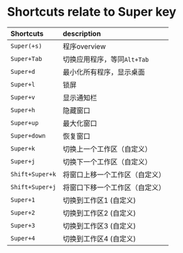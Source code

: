 # Shortcuts relate to Super key
| Shortcuts       | description                    |
|:----------------|:-------------------------------|
| `Super(+s)`     | 程序overview                   |
| `Super+Tab`     | 切换应用程序，等同`Alt+Tab`    |
| `Super+d`       | 最小化所有程序，显示桌面       |
| `Super+l`       | 锁屏                           |
| `Super+v`       | 显示通知栏                     |
| `Super+h`       | 隐藏窗口                       |
| `Super+up`      | 最大化窗口                     |
| `Super+down`    | 恢复窗口                       |
| `Super+k`       | 切换上一个工作区（自定义）     |
| `Super+j`       | 切换下一个工作区（自定义）     |
| `Shift+Super+k` | 将窗口上移一个工作区（自定义） |
| `Shift+Super+j` | 将窗口下移一个工作区（自定义） |
| `Super+1`       | 切换到工作区1 (自定义)         |
| `Super+2`       | 切换到工作区2 (自定义)         |
| `Super+3`       | 切换到工作区3 (自定义)         |
| `Super+4`       | 切换到工作区4 (自定义)         |
